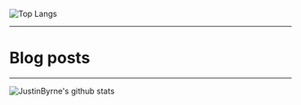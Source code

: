 ![Top Langs](https://github-readme-stats.vercel.app/api/top-langs/?username=JustinByrne&layout=compact&theme=dracula)

---

# Blog posts
<!-- BLOG-POST-LIST:START -->
<!-- BLOG-POST-LIST:END -->

---

![JustinByrne's github stats](https://github-readme-stats.vercel.app/api?username=JustinByrne&show_icons=true&count_private=true&theme=dracula)